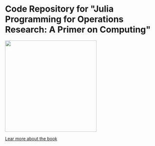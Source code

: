 # Code Repository for "Julia Programming for Operations Research: A Primer on Computing"

<a href="http://www.chkwon.net/julia/"><img src="http://www.chkwon.net/julia/book/cover.png" width=300></a>

[Lear more about the book](http://www.chkwon.net/julia/)
